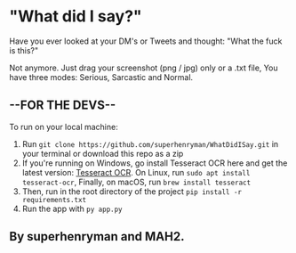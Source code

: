 <h1>"What did I say?"</h1>

<p>Have you ever looked at your DM's or Tweets and thought: "What the fuck is this?"</p>
<p>Not anymore. Just drag your screenshot (png / jpg) only or a .txt file, You have three modes: Serious, Sarcastic and Normal.</p>

<h2>--FOR THE DEVS--</h2>
<p>To run on your local machine:
<ol>
<li>Run <code>git clone https://github.com/superhenryman/WhatDidISay.git</code> in your terminal or download this repo as a zip</li>
<li>If you're running on Windows, go install Tesseract OCR here and get the latest version: <a href="https://github.com tesseract-ocr/tesseract">Tesseract OCR</a>. On Linux, run <code>sudo apt install tesseract-ocr</code>, Finally, on macOS, run <code>brew install tesseract</code>
<li>Then, run in the root directory of the project <code>pip install -r requirements.txt</code>
<li>Run the app with <code>py app.py</code>
</ol>
<h2><strong>By superhenryman and MAH2</strong>.</h2>


